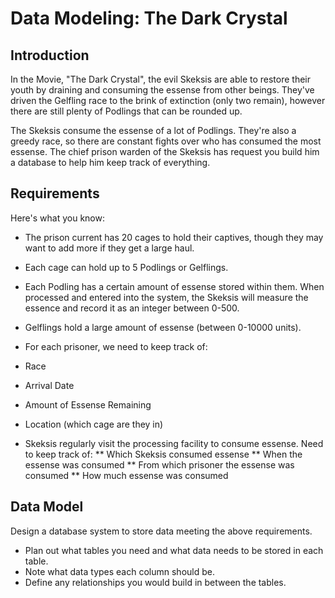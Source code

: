 Data Modeling: The Dark Crystal
======

Introduction
------
In the Movie, "The Dark Crystal", the evil Skeksis are able to restore their youth by draining and consuming the essense from other beings.  They've driven the Gelfling race to the brink of extinction (only two remain), however there are still plenty of Podlings that can be rounded up.

The Skeksis consume the essense of a lot of Podlings.  They're also a greedy race, so there are constant fights over who has consumed the most essense.  The chief prison warden of the Skeksis has request you build him a database to help him keep track of everything.


Requirements
------
Here's what you know:

* The prison current has 20 cages to hold their captives, though they may want to add more if they get a large haul.
* Each cage can hold up to 5 Podlings or Gelflings.
* Each Podling has a certain amount of essense stored within them.  When processed and entered into the system, the Skeksis will measure the essence and record it as an integer between 0-500.
* Gelflings hold a large amount of essense (between 0-10000 units).
* For each prisoner, we need to keep track of:
 * Race
 * Arrival Date
 * Amount of Essense Remaining
 * Location (which cage are they in)

* Skeksis regularly visit the processing facility to consume essense.  Need to keep track of:
** Which Skeksis consumed essense
** When the essense was consumed
** From which prisoner the essense was consumed
** How much essense was consumed

Data Model
------
Design a database system to store data meeting the above requirements.  

* Plan out what tables you need and what data needs to be stored in each table.  
* Note what data types each column should be.  
* Define any relationships you would build in between the tables.

